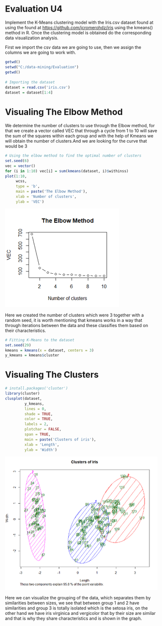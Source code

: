 # Evaluation U4

Implement the K-Means clustering model with the Iris.csv dataset found at  using the found at https://github.com/jcromerohdz/iris using the kmeans() method in R. Once the clustering model is obtained do the corresponding data visualization analysis.

First we import the csv data we are going to use, then we assign the columns we are going to work with.

```R
getwd()
setwd("C:/data-mining/Evaluation")
getwd()

# Importing the dataset
dataset = read.csv('iris.csv')
dataset = dataset[1:4]
```

# Visualing The Elbow Method

We determine the number of clusters to use through the Elbow method, for that we create a vector called VEC that through a cycle from 1 to 10 will save the sum of the squares within each group and with the help of Kmeans we will obtain the number of clusters.And we are looking for the curve that would be 3

```R
# Using the elbow method to find the optimal number of clusters
set.seed(6)
vec = vector()
for (i in 1:10) vec[i] = sum(kmeans(dataset, i)$withinss)
plot(1:10,
     wcss,
     type = 'b',
     main = paste('The Elbow Method'),
     xlab = 'Number of clusters',
     ylab = 'VEC')
```
![](https://github.com/BrayanBaltazar/data-mining/blob/Unit_4/Evaluation/Plot%20Elbow.png)

Here we created the number of clusters which were 3 together with a random seed, it is worth mentioning that kmeans works in a way that through iterations between the data and these classifies them based on their characteristics.

```R
# Fitting K-Means to the dataset
set.seed(29)
kmeans = kmeans(x = dataset, centers = 3)
y_kmeans = kmeans$cluster
```

# Visualing The Clusters

```R
# install.packages('cluster')
library(cluster)
clusplot(dataset,
         y_kmeans,
         lines = 0,
         shade = TRUE,
         color = TRUE,
         labels = 2,
         plotchar = FALSE,
         span = TRUE,
         main = paste('Clusters of iris'),
         xlab = 'Length',
         ylab = 'Width')
```
![](https://github.com/BrayanBaltazar/data-mining/blob/Unit_4/Evaluation/Plot%20Clusters.png)

Here we can visualize the grouping of the data, which separates them by similarities between sizes, we see that between group 1 and 2 have similarities and group 3 is totally isolated which is the setosa iris, on the other hand we have iris virginica and vergicolor that by their size are similar and that is why they share characteristics and is shown in the graph. 